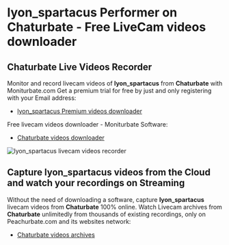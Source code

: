 # lyon_spartacus Performer on Chaturbate - Free LiveCam videos downloader

## Chaturbate Live Videos Recorder

Monitor and record livecam videos of **lyon_spartacus** from **Chaturbate** with Moniturbate.com
Get a premium trial for free by just and only registering with your Email address:
* [lyon_spartacus Premium videos downloader](https://moniturbate.com/request-demo-licence-key.html)

Free livecam videos downloader - Moniturbate Software:
* [Chaturbate videos downloader](https://moniturbate.com/moniturbate-download-software.html)

![lyon_spartacus livecam videos recorder](https://peachurnet.com/templates/moniturbate-software.png)


## Capture lyon_spartacus videos from the Cloud and watch your recordings on Streaming

Without the need of downloading a software, capture **lyon_spartacus** livecam videos from **Chaturbate** 100% online.
Watch Livecam archives from **Chaturbate** unlimitedly from thousands of existing recordings, only on Peachurbate.com and its websites network:
* [Chaturbate videos archives](https://peachurnet.com/)